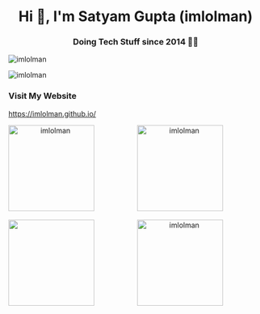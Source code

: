 <h1 align="center">Hi 👋, I'm Satyam Gupta (imlolman)</h1>
<h3 align="center">Doing Tech Stuff since 2014 🧑‍💻</h3>

<p align="left"> <img src="https://komarev.com/ghpvc/?username=imlolman&label=Profile%20views&color=0e75b6&style=flat" alt="imlolman" /> </p>
<center>
<p align="left"><img src="https://github-profile-trophy.vercel.app/?username=imlolman&row=1&column=7" alt="imlolman" /></p>
<center>

<h3 align="left">Visit My Website</h3>
<p align="left">
  <a href="https://imlolman.github.io" target="blank">https://imlolman.github.io/</a>
</p>

<p>
  <img align="left" height="170px" src="https://github-readme-stats.vercel.app/api/top-langs?username=imlolman&show_icons=true&locale=en&layout=compact" alt="imlolman" />
 </p>
<p>
  &nbsp;<img height="170px" src="https://github-readme-stats.vercel.app/api?username=imlolman&show_icons=true&locale=en" alt="imlolman" />
</p>
  
<p>
   <img align="left" height="170px" src="https://stackoverflow-card.vercel.app/?userID=6081232&theme=stackoverflowlight"/>
</p>
<p>
  &nbsp;<img height="170px" src="https://github-readme-streak-stats.herokuapp.com/?user=imlolman&" alt="imlolman" /></p>
</p>

